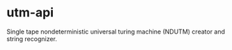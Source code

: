 # utm-api
Single tape nondeterministic universal turing machine (NDUTM) creator and string recognizer.
